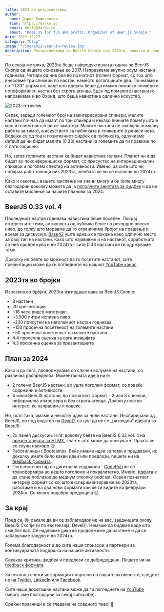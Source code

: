 ```yaml
---
title: 2023 во ретроспектива
author:
  name: Дарко Божиновски
  link: https://darko.io
  email: hello@darko.io
  about: "Does JS for fun and profit. Organizer of Beer.js Skopje."
date: 2023-12-27
category: "blog"
image: "/img/2023-year-in-review.jpg"
description: Рестроспектива за BeerJS Скопје низ 2023та, новости и планови.
---
```


По секоја метрика, 2023та беше најпродуктивната година за BeerJS Скопје од нашето основање во 2017. Направивме вкупно
осум настани годинава. Четири од нив беа во познатиот (голем) формат, со тоа што внесовме три спикери по настан, наместо
дотогашните два. Почнавме и со "0.33" форматот, каде што идејата беше да имаме помалку спикери и понеформален настан без
строга агенда. Еден од помалите настaни го направивме и во Охрид, што беше навистина одлично искуство.

![2023-in-review](/img/2023-year-in-review.jpg)

Сепак, заради големиот број на заинтересирани спикери, малите настани почнаа да имаат по три спикери и некако линиите
помеѓу што е мал и голем настан ни се заматија. Малите настани се значајно помалку работа за тимот, а искуството за
публиката и спикерите е речиси исто. Водејќи се од тоа и позитивниот фидбек од публиката, одлучивме default да ни бидат
малите (0.33) настани, а големите да ги правиме по 2 пати годишно.

Но, затоа големите настани ќе бидат навистина големи. Планот ни е да бидат во поконференциски формат, со присуство на
интернационални спикери и поголем спектар на активности. Имено, за сите што ни побараа работилници низ 2023та, желбата
ќе ви се исполни во 2024та.

Како и секогаш, вашето мислење ни значи многу и би биле многу благодарни доколку можете да ја
[пополните анкетата за фидбек](https://forms.gle/K6JR2EHdhqLnUUt67) и да ни оставите мислење за нашите планови за 2024.

## BeerJS 0.33 vol. 4

Последниот настан годинава навистина беше посебен. Покрај интересните теми, активноста од публика беше на рекордно
високо ниво, до толку што моравме да го ограничиме бројот на прашања и време за дискусија. [Base42](https://42.mk) уште
еднаш се покажа како одлично место за овој тип на настани. Како што најавивме и на настанот, соработката со нив
продолжува и во 2024та - сите 0.33 настани ќе ги одржуваме таму.

Доколку не бевте во можност да го посетите настанот, сите презентации може да ги погледнете на нашиот
[YouTube канал](https://www.youtube.com/channel/UCScyJr3W0-BFCrPW1kLcGmQ).

## 2023та во бројки

Изразена во бројки, 2023та изгледаше вака за BeerJS Скопје:

- 8 настани
- 20 презентации
- ~18 часа видео материјал
- ~3.500 литри испиено пиво
- ~230 присутни на наголемиот настан годинава
- ~150 просечна посетеност на големите настани
- ~50 просечна посетеност на малите настани
- 4.4 просечна оценка за организацијата
- 4.3 просечна оценка за презентациите

## План за 2024

Како и до сега, продолжуваме со сличен волумен на настани, со различна распределба. Моменталната идеја ни е:

- 2 големи BeerJS настани, во уште поголем формат, со повеќе содржини и активности.
- 4 мали BeerJS настани, во познатиот формат - 2 или 3 спикери, неформална атмосфера и без строга агенда. Доколку постои
  интерес, ќе направиме и повеќе.

Но, исто така, имаме и неколку идеи за нови настани. Инспирирани од BeerJS, но под водство на [DeveD](https://deved.mk),
со цел да не се „разводни“ идејата за BeerJS:

- 2х панел дискусии. Hint: доколку бевте на BeerJS 0.33 vol. 4 на
  [презентацијата за HTMX](https://www.youtube.com/watch?v=_SDf8LvwiUU), знаете што може да очекувате. Првата ќе се
  случи наскоро 😉
- Работилници / Bootcamps. Веќе имаме идеи за теми и предавачи, но доколку имате било какви идеи или предлози, пишете ни
  на [feedback формата](https://forms.gle/K6JR2EHdhqLnUUt67).
- Поголем спектар на дигитални содржини - [CodePub](https://codepub.dev) ќе се трансформира во нешто поголемо и
  поквалитетно. Имено, идејата е да стане поблизок до медиум отколку podcast. Освен познатиот интервју формат со кој што
  експериментиравме во 2023та, работиме и на два нови формати кои ќе ги видите во февруари 2024та. Со многу подобра
  продукција 😉

## За крај

Пред се, би сакале да ви се заблагодариме на вас, заедницата околу BeerJS Скопје (и по екстензија, DeveD). Немаше да
бидеме каде што сме без вас. Се надеваме дека ќе продолжиме да растеме и да се забавуваме заедно и во 2024та.

Голема благодарност и до сите наши спонзори и партнери за континуираната поддршка на нашите активности.

Секаква критика, фидбек и предлози се добредојдени. Пишете ни на
[feedback формата](https://forms.gle/K6JR2EHdhqLnUUt67).

За секогаш свежи информации поврзани со нашите активности, следете не на [Twitter](https://twitter.com/BeerjsSk),
[LinkedIn](https://www.linkedin.com/company/beerjs-скопје/) или [Facebook](https://www.facebook.com/beerjsskopje/).

Сите наши досегашни настани може да ги погледнете на [YouTube](https://www.youtube.com/channel/UCScyJr3W0-BFCrPW1kLcGmQ)
(многу сме благодарни за секој subscribe).

Среќни празници и се гледаме на следното пиво! 🍻
